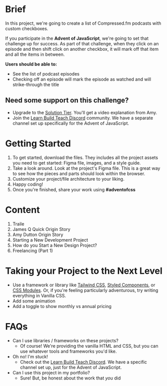 # **Brief**

In this project, we're going to create a list of Compressed.fm podcasts with custom checkboxes.

If you participate in the **Advent of JavaScript**, we're going to set that challenge up for success. As part of that challenge, when they click on an episode and then shift click on another checkbox, it will mark off that item and all the items in between.

**Users should be able to:**

- See the list of podcast episodes
- Checking off an episode will mark the episode as watched and will strike-through the title

## **Need some support on this challenge?**

- Upgrade to the [Solution Tier](http://adventofcss.com). You'll get a video explanation from Amy.
- Join the [Learn Build Teach Discord](http://learnbuildteach.com) community. We have a separate channel set up specifically for the Advent of JavaScript.

# **Getting Started**

1. To get started, download the files. They includes all the project assets you need to get started: Figma file, images, and a style guide.
2. Take a look around. Look at the project's Figma file. This is a great way to see how the pieces and parts should look within the browser.
3. Customize your project/file architecture to your liking.
4. Happy coding!
5. Once you're finished, share your work using **#adventofcss**

# Content

1. Traile
2. James Q Quick Origin Story
3. Amy Dutton Origin Story
4. Starting a New Development Project
5. How do you Start a New Design Project?
6. Freelancing (Part 1)

# Taking your Project to the Next Level

- Use a framework or library like [Tailwind CSS](https://tailwindcss.com/), [Styled Components](https://styled-components.com/), or [CSS Modules](https://github.com/css-modules/css-modules). Or, if you're feeling particularly adventurous, try writing everything in Vanilla CSS.
- Add some animation
- Add a toggle to show monthly vs annual pricing

# **FAQs**

- Can I use libraries / frameworks on these projects?
  - Of course! We're providing the vanilla HTML and CSS, but you can use whatever tools and frameworks you'd like.
- Oh no! I'm stuck!
  - Check out the [Learn Build Teach Discord](http://learnbuildteach.com). We have a specific channel set up, just for the Advent of JavaScript.
- Can I use this project in my portfolio?
  - Sure! But, be honest about the work that _you_ did
